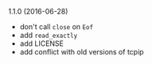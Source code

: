 1.1.0 (2016-06-28)
- don't call `close` on `Eof`
- add `read_exactly`
- add LICENSE
- add conflict with old versions of tcpip
